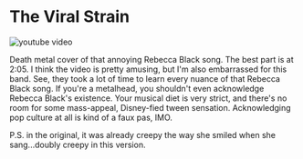 # The Viral Strain

![youtube video](http://www.youtube.com/embed/pi00ykRg_5c)

Death metal cover of that annoying Rebecca Black song. The best part is at 2:05. I think the video is pretty amusing, but I'm also embarrassed for this band. See, they took a lot of time to learn every nuance of that Rebecca Black song. If you're a metalhead, you shouldn't even acknowledge Rebecca Black's existence. Your musical diet is very strict, and there's no room for some mass-appeal, Disney-fied tween sensation. Acknowledging pop culture at all is kind of a faux pas, IMO.

P.S. in the original, it was already creepy the way she smiled when she sang...doubly creepy in this version.
